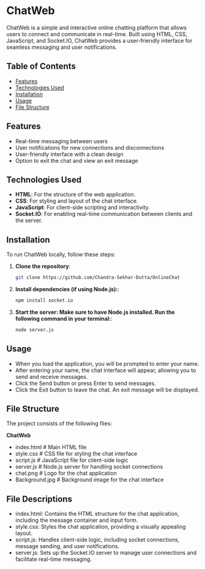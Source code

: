 # ChatWeb

ChatWeb is a simple and interactive online chatting platform that allows users to connect and communicate in real-time. Built using HTML, CSS, JavaScript, and Socket.IO, ChatWeb provides a user-friendly interface for seamless messaging and user notifications.

## Table of Contents

- [Features](#features)
- [Technologies Used](#technologies-used)
- [Installation](#installation)
- [Usage](#usage)
- [File Structure](#file-structure)


## Features

- Real-time messaging between users
- User notifications for new connections and disconnections
- User-friendly interface with a clean design
- Option to exit the chat and view an exit message

## Technologies Used

- **HTML**: For the structure of the web application.
- **CSS**: For styling and layout of the chat interface.
- **JavaScript**: For client-side scripting and interactivity.
- **Socket.IO**: For enabling real-time communication between clients and the server.

## Installation

To run ChatWeb locally, follow these steps:

1. **Clone the repository**:
   ```bash
   git clone https://github.com/Chandra-Sekhar-Dutta/OnlineChat

2. **Install dependencies (if using Node.js):**:
   ```bash
   npm install socket.io

3. **Start the server: Make sure to have Node.js installed. Run the following command in your terminal:**:
   ```bash
   node server.js

## Usage
- When you load the application, you will be prompted to enter your name.
- After entering your name, the chat interface will appear, allowing you to send and receive messages.
- Click the Send button or press Enter to send messages.
- Click the Exit button to leave the chat. An exit message will be displayed.

## File Structure
The project consists of the following files:

**ChatWeb**
- index.html         # Main HTML file
- style.css          # CSS file for styling the chat interface
- script.js          # JavaScript file for client-side logic
- server.js          # Node.js server for handling socket connections
- chat.png           # Logo for the chat application
- Background.jpg     # Background image for the chat interface

## File Descriptions
- index.html: Contains the HTML structure for the chat application, including the message container and input form.
- style.css: Styles the chat application, providing a visually appealing layout.
- script.js: Handles client-side logic, including socket connections, message sending, and user notifications.
- server.js: Sets up the Socket.IO server to manage user connections and facilitate real-time messaging.

